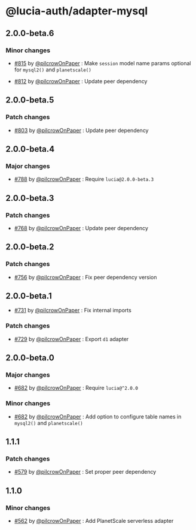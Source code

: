 # @lucia-auth/adapter-mysql

## 2.0.0-beta.6

### Minor changes

- [#815](https://github.com/pilcrowOnPaper/lucia/pull/815) by [@pilcrowOnPaper](https://github.com/pilcrowOnPaper) : Make `session` model name params optional for `mysql2()` and `planetscale()`

- [#812](https://github.com/pilcrowOnPaper/lucia/pull/812) by [@pilcrowOnPaper](https://github.com/pilcrowOnPaper) : Update peer dependency

## 2.0.0-beta.5

### Patch changes

- [#803](https://github.com/pilcrowOnPaper/lucia/pull/803) by [@pilcrowOnPaper](https://github.com/pilcrowOnPaper) : Update peer dependency

## 2.0.0-beta.4

### Major changes

- [#788](https://github.com/pilcrowOnPaper/lucia/pull/790) by [@pilcrowOnPaper](https://github.com/pilcrowOnPaper) : Require `lucia@2.0.0-beta.3`

## 2.0.0-beta.3

### Patch changes

- [#768](https://github.com/pilcrowOnPaper/lucia/pull/768) by [@pilcrowOnPaper](https://github.com/pilcrowOnPaper) : Update peer dependency

## 2.0.0-beta.2

### Patch changes

- [#756](https://github.com/pilcrowOnPaper/lucia/pull/756) by [@pilcrowOnPaper](https://github.com/pilcrowOnPaper) : Fix peer dependency version

## 2.0.0-beta.1

- [#731](https://github.com/pilcrowOnPaper/lucia/pull/731) by [@pilcrowOnPaper](https://github.com/pilcrowOnPaper) : Fix internal imports

### Patch changes

- [#729](https://github.com/pilcrowOnPaper/lucia/pull/729) by [@pilcrowOnPaper](https://github.com/pilcrowOnPaper) : Export `d1` adapter

## 2.0.0-beta.0

### Major changes

- [#682](https://github.com/pilcrowOnPaper/lucia/pull/682) by [@pilcrowOnPaper](https://github.com/pilcrowOnPaper) : Require `lucia@^2.0.0`

### Minor changes

- [#682](https://github.com/pilcrowOnPaper/lucia/pull/682) by [@pilcrowOnPaper](https://github.com/pilcrowOnPaper) : Add option to configure table names in `mysql2()` and `planetscale()`

## 1.1.1

### Patch changes

- [#579](https://github.com/pilcrowOnPaper/lucia/pull/579) by [@pilcrowOnPaper](https://github.com/pilcrowOnPaper) : Set proper peer dependency

## 1.1.0

### Minor changes

- [#562](https://github.com/pilcrowOnPaper/lucia/pull/562) by [@pilcrowOnPaper](https://github.com/pilcrowOnPaper) : Add PlanetScale serverless adapter
